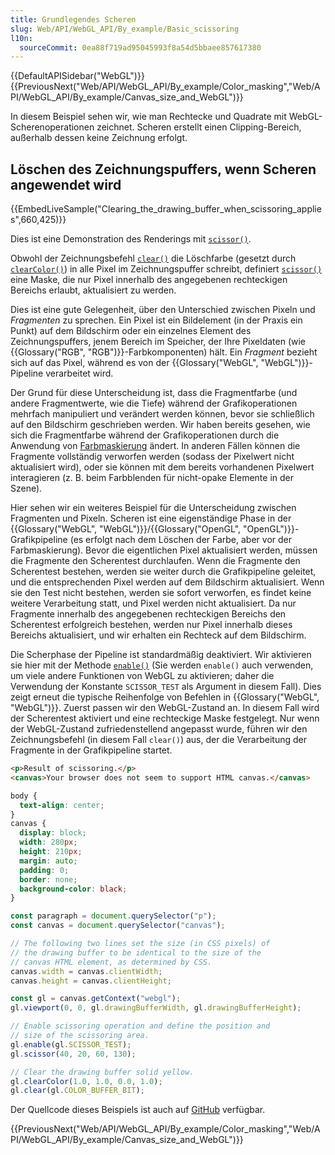 ```yaml
---
title: Grundlegendes Scheren
slug: Web/API/WebGL_API/By_example/Basic_scissoring
l10n:
  sourceCommit: 0ea88f719ad95045993f8a54d5bbaee857617380
---
```


{{DefaultAPISidebar("WebGL")}}{{PreviousNext("Web/API/WebGL_API/By_example/Color_masking","Web/API/WebGL_API/By_example/Canvas_size_and_WebGL")}}

In diesem Beispiel sehen wir, wie man Rechtecke und Quadrate mit WebGL-Scherenoperationen zeichnet. Scheren erstellt einen Clipping-Bereich, außerhalb dessen keine Zeichnung erfolgt.

## Löschen des Zeichnungspuffers, wenn Scheren angewendet wird

{{EmbedLiveSample("Clearing_the_drawing_buffer_when_scissoring_applies",660,425)}}

Dies ist eine Demonstration des Renderings mit [`scissor()`](/de/docs/Web/API/WebGLRenderingContext/scissor).

Obwohl der Zeichnungsbefehl [`clear()`](/de/docs/Web/API/WebGLRenderingContext/clear) die Löschfarbe (gesetzt durch [`clearColor()`](/de/docs/Web/API/WebGLRenderingContext/clearColor)) in alle Pixel im Zeichnungspuffer schreibt, definiert [`scissor()`](/de/docs/Web/API/WebGLRenderingContext/scissor) eine Maske, die nur Pixel innerhalb des angegebenen rechteckigen Bereichs erlaubt, aktualisiert zu werden.

Dies ist eine gute Gelegenheit, über den Unterschied zwischen Pixeln und _Fragmenten_ zu sprechen. Ein Pixel ist ein Bildelement (in der Praxis ein Punkt) auf dem Bildschirm oder ein einzelnes Element des Zeichnungspuffers, jenem Bereich im Speicher, der Ihre Pixeldaten (wie {{Glossary("RGB", "RGB")}}-Farbkomponenten) hält. Ein _Fragment_ bezieht sich auf das Pixel, während es von der {{Glossary("WebGL", "WebGL")}}-Pipeline verarbeitet wird.

Der Grund für diese Unterscheidung ist, dass die Fragmentfarbe (und andere Fragmentwerte, wie die Tiefe) während der Grafikoperationen mehrfach manipuliert und verändert werden können, bevor sie schließlich auf den Bildschirm geschrieben werden. Wir haben bereits gesehen, wie sich die Fragmentfarbe während der Grafikoperationen durch die Anwendung von [Farbmaskierung](/de/docs/Web/API/WebGLRenderingContext/colorMask) ändert. In anderen Fällen können die Fragmente vollständig verworfen werden (sodass der Pixelwert nicht aktualisiert wird), oder sie können mit dem bereits vorhandenen Pixelwert interagieren (z. B. beim Farbblenden für nicht-opake Elemente in der Szene).

Hier sehen wir ein weiteres Beispiel für die Unterscheidung zwischen Fragmenten und Pixeln. Scheren ist eine eigenständige Phase in der {{Glossary("WebGL", "WebGL")}}/{{Glossary("OpenGL", "OpenGL")}}-Grafikpipeline (es erfolgt nach dem Löschen der Farbe, aber vor der Farbmaskierung). Bevor die eigentlichen Pixel aktualisiert werden, müssen die Fragmente den Scherentest durchlaufen. Wenn die Fragmente den Scherentest bestehen, werden sie weiter durch die Grafikpipeline geleitet, und die entsprechenden Pixel werden auf dem Bildschirm aktualisiert. Wenn sie den Test nicht bestehen, werden sie sofort verworfen, es findet keine weitere Verarbeitung statt, und Pixel werden nicht aktualisiert. Da nur Fragmente innerhalb des angegebenen rechteckigen Bereichs den Scherentest erfolgreich bestehen, werden nur Pixel innerhalb dieses Bereichs aktualisiert, und wir erhalten ein Rechteck auf dem Bildschirm.

Die Scherphase der Pipeline ist standardmäßig deaktiviert. Wir aktivieren sie hier mit der Methode [`enable()`](/de/docs/Web/API/WebGLRenderingContext/enable) (Sie werden `enable()` auch verwenden, um viele andere Funktionen von WebGL zu aktivieren; daher die Verwendung der Konstante `SCISSOR_TEST` als Argument in diesem Fall). Dies zeigt erneut die typische Reihenfolge von Befehlen in {{Glossary("WebGL", "WebGL")}}. Zuerst passen wir den WebGL-Zustand an. In diesem Fall wird der Scherentest aktiviert und eine rechteckige Maske festgelegt. Nur wenn der WebGL-Zustand zufriedenstellend angepasst wurde, führen wir den Zeichnungsbefehl (in diesem Fall `clear()`) aus, der die Verarbeitung der Fragmente in der Grafikpipeline startet.

```html
<p>Result of scissoring.</p>
<canvas>Your browser does not seem to support HTML canvas.</canvas>
```

```css
body {
  text-align: center;
}
canvas {
  display: block;
  width: 280px;
  height: 210px;
  margin: auto;
  padding: 0;
  border: none;
  background-color: black;
}
```

```js
const paragraph = document.querySelector("p");
const canvas = document.querySelector("canvas");

// The following two lines set the size (in CSS pixels) of
// the drawing buffer to be identical to the size of the
// canvas HTML element, as determined by CSS.
canvas.width = canvas.clientWidth;
canvas.height = canvas.clientHeight;

const gl = canvas.getContext("webgl");
gl.viewport(0, 0, gl.drawingBufferWidth, gl.drawingBufferHeight);

// Enable scissoring operation and define the position and
// size of the scissoring area.
gl.enable(gl.SCISSOR_TEST);
gl.scissor(40, 20, 60, 130);

// Clear the drawing buffer solid yellow.
gl.clearColor(1.0, 1.0, 0.0, 1.0);
gl.clear(gl.COLOR_BUFFER_BIT);
```

Der Quellcode dieses Beispiels ist auch auf [GitHub](https://github.com/idofilin/webgl-by-example/tree/master/basic-scissoring) verfügbar.

{{PreviousNext("Web/API/WebGL_API/By_example/Color_masking","Web/API/WebGL_API/By_example/Canvas_size_and_WebGL")}}

